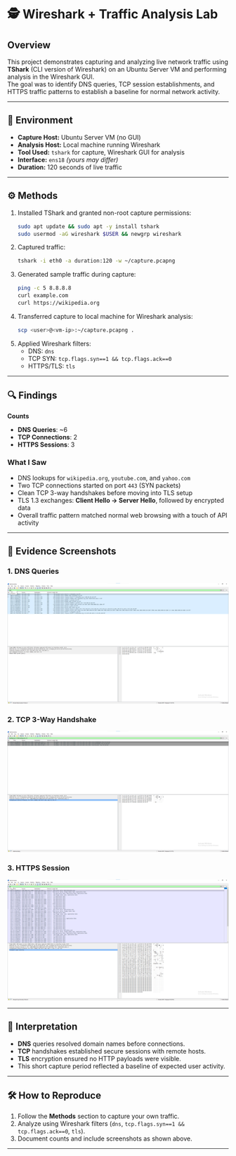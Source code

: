 # 🕵️ Wireshark + Traffic Analysis Lab

## Overview
This project demonstrates capturing and analyzing live network traffic using **TShark** (CLI version of Wireshark) on an Ubuntu Server VM and performing analysis in the Wireshark GUI.  
The goal was to identify DNS queries, TCP session establishments, and HTTPS traffic patterns to establish a baseline for normal network activity.

---

## 📌 Environment
- **Capture Host:** Ubuntu Server VM (no GUI)  
- **Analysis Host:** Local machine running Wireshark  
- **Tool Used:** `tshark` for capture, Wireshark GUI for analysis  
- **Interface:** `ens18` *(yours may differ)*  
- **Duration:** 120 seconds of live traffic  

---

## ⚙️ Methods
1. Installed TShark and granted non-root capture permissions:
   ```bash
   sudo apt update && sudo apt -y install tshark
   sudo usermod -aG wireshark $USER && newgrp wireshark
   ```
2. Captured traffic:
   ```bash
   tshark -i eth0 -a duration:120 -w ~/capture.pcapng
   ```
3. Generated sample traffic during capture:
   ```bash
   ping -c 5 8.8.8.8
   curl example.com
   curl https://wikipedia.org
   ```
4. Transferred capture to local machine for Wireshark analysis:
   ```bash
   scp <user>@<vm-ip>:~/capture.pcapng .
   ```
5. Applied Wireshark filters:
   - DNS: `dns`
   - TCP SYN: `tcp.flags.syn==1 && tcp.flags.ack==0`
   - HTTPS/TLS: `tls`

---

## 🔍 Findings

**Counts**
- **DNS Queries**: ~6  
- **TCP Connections**: 2  
- **HTTPS Sessions**: 3  

### What I Saw
- DNS lookups for `wikipedia.org`, `youtube.com`, and `yahoo.com`  
- Two TCP connections started on port `443` (SYN packets)  
- Clean TCP 3-way handshakes before moving into TLS setup  
- TLS 1.3 exchanges: **Client Hello → Server Hello**, followed by encrypted data  
- Overall traffic pattern matched normal web browsing with a touch of API activity  


---

## 📸 Evidence Screenshots

### 1. DNS Queries
![DNS Queries](screenshots/01_DNS_Traffic.png)

### 2. TCP 3-Way Handshake
![TCP Handshake](screenshots/02_TCP_Handshake.png)

### 3. HTTPS Session
![HTTPS Session](screenshots/03_HTTPS_Session.png)

---

## 📜 Interpretation
- **DNS** queries resolved domain names before connections.
- **TCP** handshakes established secure sessions with remote hosts.
- **TLS** encryption ensured no HTTP payloads were visible.
- This short capture period reflected a baseline of expected user activity.

---

## 🛠️ How to Reproduce
1. Follow the **Methods** section to capture your own traffic.
2. Analyze using Wireshark filters (`dns`, `tcp.flags.syn==1 && tcp.flags.ack==0`, `tls`).
3. Document counts and include screenshots as shown above.

---
